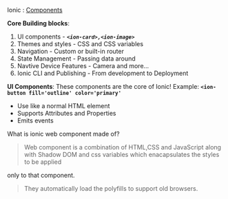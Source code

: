 Ionic : [Components](https://ionicframework.com/docs/components "Components")

**Core Building blocks**:
1. UI components - ***`<ion-card>,<ion-image>`***
2. Themes and styles - CSS and CSS variables
3. Navigation - Custom or built-in router
4. State Management - Passing data around
5. Navtive Device Features - Camera and more...
5. Ionic CLI and Publishing - From development to Deployment

**UI Components**: 
These components are the core of Ionic!
Example: **`<ion-button fill='outline' color='primary'`**

- Use like a normal HTML element
- Supports Attributes and Properties
- Emits events

What is ionic web component made of?
> Web component is a combination of HTML,CSS and JavaScript along with Shadow DOM and css variables which enacapsulates the styles to be applied 

only to that component.

> They automatically load the polyfills to support old browsers.
